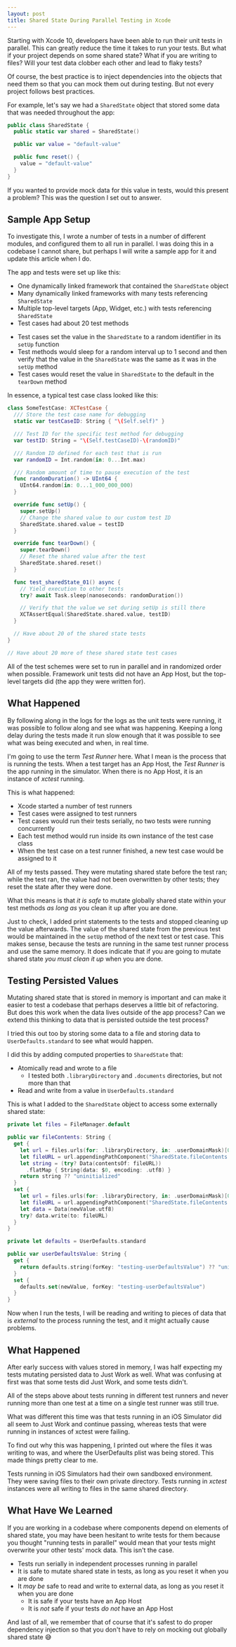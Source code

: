 ```yaml
---
layout: post
title: Shared State During Parallel Testing in Xcode
---
```


Starting with Xcode 10, developers have been able to run their unit tests in parallel. This can greatly reduce the time it takes to run your tests. But what if your project depends on some shared state? What if you are writing to files? Will your test data clobber each other and lead to flaky tests?

<!--excerpt-->

Of course, the best practice is to inject dependencies into the objects that need them so that you can mock them out during testing. But not every project follows best practices.

For example, let's say we had a `SharedState` object that stored some data that was needed throughout the app:

```swift
public class SharedState {
  public static var shared = SharedState()

  public var value = "default-value"

  public func reset() {
    value = "default-value"
  }
}
```

If you wanted to provide mock data for this value in tests, would this present a problem? This was the question I set out to answer.
## Sample App Setup
To investigate this, I wrote a number of tests in a number of different modules, and configured them to all run in parallel. I was doing this in a codebase I cannot share, but perhaps I will write a sample app for it and update this article when I do.

The app and tests were set up like this:
* One dynamically linked framework that contained the `SharedState` object
* Many dynamically linked frameworks with many tests referencing `SharedState`
* Multiple top-level targets (App, Widget, etc.) with tests referencing `SharedState`
* Test cases had about 20 test methods
- Test cases set the value in the `SharedState` to a random identifier in its `setUp` function
- Test methods would sleep for a random interval up to 1 second and then verify that the value in the `SharedState` was the same as it was in the `setUp` method
- Test cases would reset the value in `SharedState` to the default in the `tearDown` method

In essence, a typical test case class looked like this:

```swift
class SomeTestCase: XCTestCase {
  /// Store the test case name for debugging
  static var testCaseID: String { "\(Self.self)" }

  /// Test ID for the specific test method for debugging
  var testID: String = "\(Self.testCaseID)-\(randomID)"

  /// Random ID defined for each test that is run
  var randomID = Int.random(in: 0...Int.max)

  /// Random amount of time to pause execution of the test
  func randomDuration() -> UInt64 { 
    UInt64.random(in: 0...1_000_000_000)
  }

  override func setUp() {
    super.setUp()
    // Change the shared value to our custom test ID
    SharedState.shared.value = testID
  }

  override func tearDown() {
    super.tearDown()
    // Reset the shared value after the test
    SharedState.shared.reset()
  }

  func test_sharedState_01() async {
    // Yield execution to other tests
    try? await Task.sleep(nanoseconds: randomDuration())

    // Verify that the value we set during setUp is still there
    XCTAssertEqual(SharedState.shared.value, testID)
  }

  // Have about 20 of the shared state tests
}

// Have about 20 more of these shared state test cases
```

All of the test schemes were set to run in parallel and in randomized order when possible. Framework unit tests did not have an App Host, but the top-level targets did (the app they were written for).
## What Happened
By following along in the logs for the logs as the unit tests were running, it was possible to follow along and see what was happening. Keeping a long delay during the tests made it run slow enough that it was possible to see what was being executed and when, in real time.

I'm going to use the term *Test Runner* here. What I mean is the process that is running the tests. When a test target has an App Host, the *Test Runner* is the app running in the simulator. When there is no App Host, it is an instance of *xctest* running.

This is what happened:
- Xcode started a number of test runners
- Test cases were assigned to test runners
- Test cases would run their tests serially, no two tests were running concurrently
- Each test method would run inside its own instance of the test case class
- When the test case on a test runner finished, a new test case would be assigned to it

All of my tests passed. They were mutating shared state before the test ran; while the test ran, the value had not been overwritten by other tests; they reset the state after they were done.

What this means is that _it is safe_ to mutate globally shared state within your test methods _as long as_ you clean it up after you are done.

Just to check, I added print statements to the tests and stopped cleaning up the value afterwards. The value of the shared state from the previous test would be maintained in the `setUp` method of the next test or test case. This makes sense, because the tests are running in the same test runner process and use the same memory. It does indicate that if you are going to mutate shared state _you must clean it up_ when you are done.
## Testing Persisted Values
Mutating shared state that is stored in memory is important and can make it easier to test a codebase that perhaps deserves a little bit of refactoring. But does this work when the data lives outside of the app process? Can we extend this thinking to data that is persisted outside the test process? 

I tried this out too by storing some data to a file and storing data to `UserDefaults.standard` to see what would happen.

I did this by adding computed properties to `SharedState` that:
- Atomically read and wrote to a file
	- I tested both `.libraryDirectory` and `.documents` directories, but not more than that
- Read and write from a value in `UserDefaults.standard`

This is what I added to the `SharedState` object to access some externally shared state:

```swift
private let files = FileManager.default

public var fileContents: String {
  get {
    let url = files.urls(for: .libraryDirectory, in: .userDomainMask)[0]
    let fileURL = url.appendingPathComponent("SharedState.fileContents.txt")
    let string = (try? Data(contentsOf: fileURL))
      .flatMap { String(data: $0, encoding: .utf8) }
    return string ?? "uninitialized"
  }
  set {
    let url = files.urls(for: .libraryDirectory, in: .userDomainMask)[0]
    let fileURL = url.appendingPathComponent("SharedState.fileContents.txt")
    let data = Data(newValue.utf8)
    try? data.write(to: fileURL)
  }
}

private let defaults = UserDefaults.standard

public var userDefaultsValue: String {
  get {
    return defaults.string(forKey: "testing-userDefaultsValue") ?? "uninitialized"
  }
  set {
    defaults.set(newValue, forKey: "testing-userDefaultsValue")
  }
}
```

Now when I run the tests, I will be reading and writing to pieces of data that is *external* to the process running the test, and it might actually cause problems.
## What Happened
After early success with values stored in memory, I was half expecting my tests mutating persisted data to Just Work as well. What was confusing at first was that some tests did Just Work, and some tests didn't.

All of the steps above about tests running in different test runners and never running more than one test at a time on a single test runner was still true. 

What was different this time was that tests running in an iOS Simulator did all seem to Just Work and continue passing, whereas tests that were running in instances of xctest were failing.

To find out why this was happening, I printed out where the files it was writing to was, and where the UserDefaults plist was being stored. This made things pretty clear to me.

Tests running in iOS Simulators had their own sandboxed environment. They were saving files to their own private directory. Tests running in *xctest* instances were all writing to files in the same shared directory.
## What Have We Learned
If you are working in a codebase where components depend on elements of shared state, you may have been hesitant to write tests for them because you thought "running tests in parallel" would mean that your tests might overwrite your other tests' mock data. This isn't the case.

* Tests run serially in independent processes running in parallel
* It is safe to mutate shared state in tests, as long as you reset it when you are done
* It *may be* safe to read and write to external data, as long as you reset it when you are done
	* It is safe if your tests have an App Host
	* It is *not* safe if your tests *do not* have an App Host

And last of all, we remember that of course that it's safest to do proper dependency injection so that you don't have to rely on mocking out globally shared state 😅